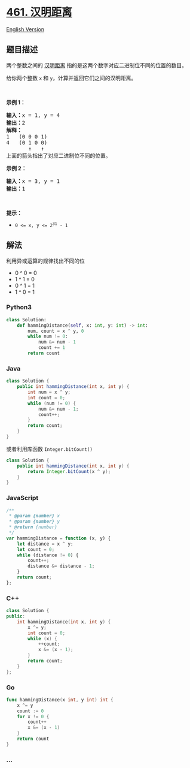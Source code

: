 # [461. 汉明距离](https://leetcode.cn/problems/hamming-distance)

[English Version](/solution/0400-0499/0461.Hamming%20Distance/README_EN.md)

## 题目描述

<!-- 这里写题目描述 -->

<p>两个整数之间的 <a href="https://baike.baidu.com/item/%E6%B1%89%E6%98%8E%E8%B7%9D%E7%A6%BB">汉明距离</a> 指的是这两个数字对应二进制位不同的位置的数目。</p>

<p>给你两个整数 <code>x</code> 和 <code>y</code>，计算并返回它们之间的汉明距离。</p>

<p> </p>

<p><strong>示例 1：</strong></p>

<pre>
<strong>输入：</strong>x = 1, y = 4
<strong>输出：</strong>2
<strong>解释：</strong>
1   (0 0 0 1)
4   (0 1 0 0)
       ↑   ↑
上面的箭头指出了对应二进制位不同的位置。
</pre>

<p><strong>示例 2：</strong></p>

<pre>
<strong>输入：</strong>x = 3, y = 1
<strong>输出：</strong>1
</pre>

<p> </p>

<p><strong>提示：</strong></p>

<ul>
	<li><code>0 <= x, y <= 2<sup>31</sup> - 1</code></li>
</ul>

## 解法

<!-- 这里可写通用的实现逻辑 -->

利用异或运算的规律找出不同的位

-   0 ^ 0 = 0
-   1 ^ 1 = 0
-   0 ^ 1 = 1
-   1 ^ 0 = 1

<!-- tabs:start -->

### **Python3**

<!-- 这里可写当前语言的特殊实现逻辑 -->

```python
class Solution:
    def hammingDistance(self, x: int, y: int) -> int:
        num, count = x ^ y, 0
        while num != 0:
            num &= num - 1
            count += 1
        return count
```

### **Java**

<!-- 这里可写当前语言的特殊实现逻辑 -->

```java
class Solution {
    public int hammingDistance(int x, int y) {
        int num = x ^ y;
        int count = 0;
        while (num != 0) {
            num &= num - 1;
            count++;
        }
        return count;
    }
}
```

或者利用库函数 `Integer.bitCount()`

```java
class Solution {
    public int hammingDistance(int x, int y) {
        return Integer.bitCount(x ^ y);
    }
}
```

### **JavaScript**

```js
/**
 * @param {number} x
 * @param {number} y
 * @return {number}
 */
var hammingDistance = function (x, y) {
    let distance = x ^ y;
    let count = 0;
    while (distance != 0) {
        count++;
        distance &= distance - 1;
    }
    return count;
};
```

### **C++**

```cpp
class Solution {
public:
    int hammingDistance(int x, int y) {
        x ^= y;
        int count = 0;
        while (x) {
            ++count;
            x &= (x - 1);
        }
        return count;
    }
};
```

### **Go**

```go
func hammingDistance(x int, y int) int {
	x ^= y
	count := 0
	for x != 0 {
		count++
		x &= (x - 1)
	}
	return count
}
```

### **...**

```

```

<!-- tabs:end -->

